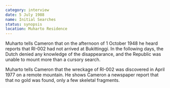 ```yaml
---
category: interview
date: 5 July 1988
name: Initial Searches
status: synopsis
location: Muharto Residence
---
```

Muharto tells Cameron that on the afternoon of 1 October 1948 he heard
reports that RI-002 had not arrived at Bukittinggi. In the following
days, the Dutch denied any knowledge of the disappearance, and the
Republic was unable to mount more than a cursory search. 

Muharto tells Cameron that the wreckage of RI-002 was discovered in April 1977 on a remote mountain. He shows Cameron a newspaper report that that no gold was found, only a few skeletal fragments. 
